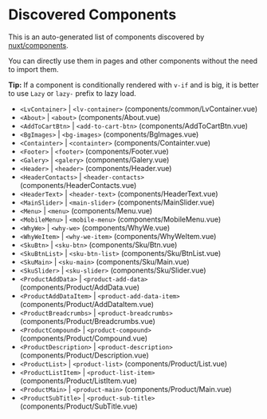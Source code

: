 # Discovered Components

This is an auto-generated list of components discovered by [nuxt/components](https://github.com/nuxt/components).

You can directly use them in pages and other components without the need to import them.

**Tip:** If a component is conditionally rendered with `v-if` and is big, it is better to use `Lazy` or `lazy-` prefix to lazy load.

- `<LvContainer>` | `<lv-container>` (components/common/LvContainer.vue)
- `<About>` | `<about>` (components/About.vue)
- `<AddToCartBtn>` | `<add-to-cart-btn>` (components/AddToCartBtn.vue)
- `<BgImages>` | `<bg-images>` (components/BgImages.vue)
- `<Containter>` | `<containter>` (components/Containter.vue)
- `<Footer>` | `<footer>` (components/Footer.vue)
- `<Galery>` | `<galery>` (components/Galery.vue)
- `<Header>` | `<header>` (components/Header.vue)
- `<HeaderContacts>` | `<header-contacts>` (components/HeaderContacts.vue)
- `<HeaderText>` | `<header-text>` (components/HeaderText.vue)
- `<MainSlider>` | `<main-slider>` (components/MainSlider.vue)
- `<Menu>` | `<menu>` (components/Menu.vue)
- `<MobileMenu>` | `<mobile-menu>` (components/MobileMenu.vue)
- `<WhyWe>` | `<why-we>` (components/WhyWe.vue)
- `<WhyWeItem>` | `<why-we-item>` (components/WhyWeItem.vue)
- `<SkuBtn>` | `<sku-btn>` (components/Sku/Btn.vue)
- `<SkuBtnList>` | `<sku-btn-list>` (components/Sku/BtnList.vue)
- `<SkuMain>` | `<sku-main>` (components/Sku/Main.vue)
- `<SkuSlider>` | `<sku-slider>` (components/Sku/Slider.vue)
- `<ProductAddData>` | `<product-add-data>` (components/Product/AddData.vue)
- `<ProductAddDataItem>` | `<product-add-data-item>` (components/Product/AddDataItem.vue)
- `<ProductBreadcrumbs>` | `<product-breadcrumbs>` (components/Product/Breadcrumbs.vue)
- `<ProductCompound>` | `<product-compound>` (components/Product/Compound.vue)
- `<ProductDescription>` | `<product-description>` (components/Product/Description.vue)
- `<ProductList>` | `<product-list>` (components/Product/List.vue)
- `<ProductListItem>` | `<product-list-item>` (components/Product/ListItem.vue)
- `<ProductMain>` | `<product-main>` (components/Product/Main.vue)
- `<ProductSubTitle>` | `<product-sub-title>` (components/Product/SubTitle.vue)

